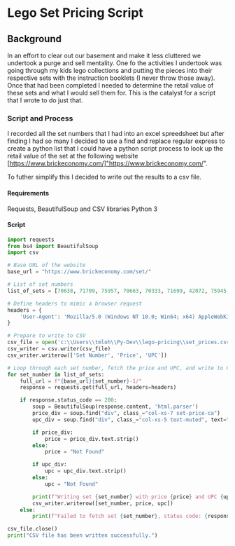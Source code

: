 # Lego Set Pricing Script

## Background
In an effort to clear out our basement and make it less cluttered we undertook a purge and sell mentality.  One fo the activities I undertook was going through my kids lego collections and putting the pieces into their respective sets with the instruction booklets (I never throw those away).  Once that had been completed I needed to determine the retail value of these sets and what I would sell them for.  This is the catalyst for a script that I wrote to do just that.

### Script and Process
I recorded all the set numbers that I had into an excel spreedsheet but after finding I had so many I decided to use a find and replace regular express to create a python list that I could have a python script process to look up the retail value of the set at the following website [https://www.brickeconomy.com/]"https://www.brickeconomy.com/". 

To futher simplify this I decided to write out the results to a csv file.  

#### Requirements
Requests, BeautifulSoup and CSV libraries
Python 3

#### Script

```python
import requests
from bs4 import BeautifulSoup
import csv

# Base URL of the website
base_url = "https://www.brickeconomy.com/set/"

# List of set numbers
list_of_sets = [70638, 71709, 75957, 70663, 70333, 71699, 42072, 75945, 75946, 76100, 75206, 61047, 76083, 76058, 75167, 60156, 60083, 31028, 60135, 60151, 60085, 60002, 60105, 60193, 70674, 21160, 60148, 76076, 70622, 10673, 75169, 10659, 60119, 42059, 31055, 10754, 10659, 60206, 75173]

# Define headers to mimic a browser request
headers = {
    'User-Agent': 'Mozilla/5.0 (Windows NT 10.0; Win64; x64) AppleWebKit/537.36 (KHTML, like Gecko) Chrome/58.0.3029.110 Safari/537.3'
}

# Prepare to write to CSV
csv_file = open('c:\\Users\\tmloh\\Py-Dev\\lego-pricing\\set_prices.csv', 'w', newline='', encoding='utf-8')
csv_writer = csv.writer(csv_file)
csv_writer.writerow(['Set Number', 'Price', 'UPC'])

# Loop through each set number, fetch the price and UPC, and write to CSV
for set_number in list_of_sets:
    full_url = f"{base_url}{set_number}-1/"
    response = requests.get(full_url, headers=headers)

    if response.status_code == 200:
        soup = BeautifulSoup(response.content, 'html.parser')
        price_div = soup.find("div", class_="col-xs-7 set-price-ca")
        upc_div = soup.find("div", class_="col-xs-5 text-muted", text="UPC").find_next_sibling("div", class_="col-xs-7")

        if price_div:
            price = price_div.text.strip()
        else:
            price = "Not Found"

        if upc_div:
            upc = upc_div.text.strip()
        else:
            upc = "Not Found"

        print(f"Writing set {set_number} with price {price} and UPC {upc} to CSV...")
        csv_writer.writerow([set_number, price, upc])
    else:
        print(f"Failed to fetch set {set_number}, status code: {response.status_code}")

csv_file.close()
print("CSV file has been written successfully.")

```